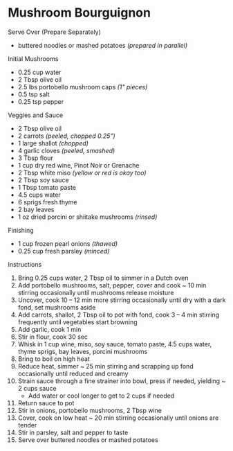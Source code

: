 # Mushroom Bourguignon

Serve Over (Prepare Separately)

- buttered noodles or mashed potatoes *(prepared in parallel)*

Initial Mushrooms

- 0.25 cup water
- 2 Tbsp olive oil
- 2.5 lbs portobello mushroom caps *(1" pieces)*
- 0.5 tsp salt
- 0.25 tsp pepper

Veggies and Sauce

- 2 Tbsp olive oil
- 2 carrots *(peeled, chopped 0.25")*
- 1 large shallot *(chopped)*
- 4 garlic cloves *(peeled, smashed)*
- 3 Tbsp flour
- 1 cup dry red wine, Pinot Noir or Grenache
- 2 Tbsp white miso *(yellow or red is okay too)*
- 2 Tbsp soy sauce
- 1 Tbsp tomato paste
- 4.5 cups water
- 6 sprigs fresh thyme
- 2 bay leaves
- 1 oz dried porcini or shiitake mushrooms *(rinsed)*

Finishing

- 1 cup frozen pearl onions *(thawed)*
- 0.25 cup fresh parsley *(minced)*


Instructions

1. Bring 0.25 cups water, 2 Tbsp oil to simmer in a Dutch oven
1. Add portobello mushrooms, salt, pepper, cover and cook ~ 10 min stirring occasionally until mushrooms release moisture
1. Uncover, cook 10 – 12 min more stirring occasionally until dry with a dark fond, set mushrooms aside
1. Add carrots, shallot, 2 Tbsp oil to pot with fond, cook 3 – 4 min stirring frequently until vegetables start browning
1. Add garlic, cook 1 min
1. Stir in flour, cook 30 sec
1. Whisk in 1 cup wine, miso, soy sauce, tomato paste, 4.5 cups water, thyme sprigs, bay leaves, porcini mushrooms
1. Bring to boil on high heat
1. Reduce heat, simmer ~ 25 min stirring and scrapping up fond occasionally until reduced and creamy
1. Strain sauce through a fine strainer into bowl, press if needed, yielding ~ 2 cups sauce
   - Add water or cool longer to get to 2 cups if needed
1. Return sauce to pot
1. Stir in onions, portobello mushrooms, 2 Tbsp wine
1. Cover, cook on low heat ~ 20 min stirring occasionally until onions are tender
1. Stir in parsley, salt and pepper to taste
1. Serve over buttered noodles or mashed potatoes
